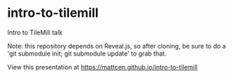 intro-to-tilemill
=================

Intro to TileMill talk

Note: this repository depends on Reveal.js, so after
cloning, be sure to do a 'git submodule init; git submodule update'
to grab that.

View this presentation at https://mattcen.github.io/intro-to-tilemill
